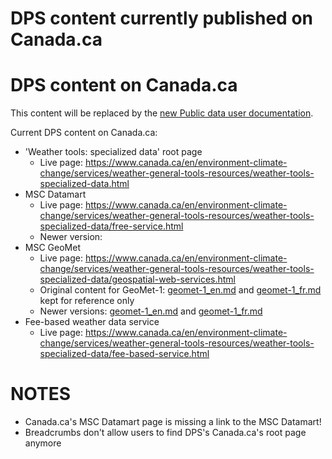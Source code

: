 # DPS content currently published on Canada.ca

# DPS content on Canada.ca

This content will be replaced by the [new Public data user documentation](../canada.ca_upcoming). 

Current DPS content on Canada.ca:
* 'Weather tools: specialized data' root page
  * Live page: https://www.canada.ca/en/environment-climate-change/services/weather-general-tools-resources/weather-tools-specialized-data.html
* MSC Datamart
  * Live page: https://www.canada.ca/en/environment-climate-change/services/weather-general-tools-resources/weather-tools-specialized-data/free-service.html
  * Newer version:
* MSC GeoMet
  * Live page: https://www.canada.ca/en/environment-climate-change/services/weather-general-tools-resources/weather-tools-specialized-data/geospatial-web-services.html
  * Original content for GeoMet-1: [geomet-1_en.md](geomet-1_en.md) and [geomet-1_fr.md](geomet-1_fr.md) kept for reference only
  * Newer versions: [geomet-1_en.md](geomet-1_en.md) and [geomet-1_fr.md](geomet-1_fr.md)
* Fee-based weather data service
  * Live page: https://www.canada.ca/en/environment-climate-change/services/weather-general-tools-resources/weather-tools-specialized-data/fee-based-service.html

# NOTES
* Canada.ca's MSC Datamart page is missing a link to the MSC Datamart!
* Breadcrumbs don't allow users to find DPS's Canada.ca's root page anymore